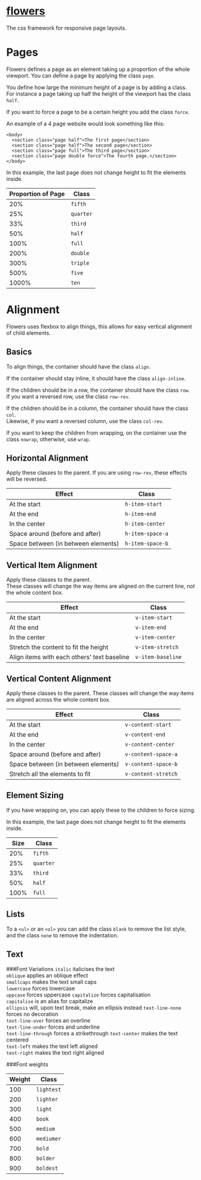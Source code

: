 [flowers](http://tlwr.github.io/flowers)
==
The css framework for responsive page layouts.

Pages
==

Flowers defines a page as an element taking up a proportion of the whole viewport.
You can define a page by applying the class `page`.

You define how large the minimum height of a page is by adding a class.  
For instance a page taking up half the height of the viewport has the class `half`.

If you want to force a page to be a certain height you add the class `force`.

An example of a 4 page website would look something like this:
```
<body>
  <section class="page half">The first page</section>
  <section class="page half">The second page</section>
  <section class="page full">The third page</section>
  <section class="page double force">The fourth page.</section>
</body>
```
In this example, the last page does not change height to fit the elements inside.

| Proportion of Page | Class     |
| ------------------ | --------- |
| 20%                | `fifth`   |
| 25%                | `quarter` |
| 33%                | `third`   |
| 50%                | `half`    |
| 100%               | `full`    |
| 200%               | `double`  |
| 300%               | `triple`  |
| 500%               | `five`    |
| 1000%              | `ten`     |

Alignment
==

Flowers uses flexbox to align things, this allows for easy vertical alignment of child elements.

Basics
--

To align things, the container should have the class `align`.

If the container should stay inline, it should have the class `align-inline`.

If the children should be in a row, the container should have the class `row`.  
If you want a reversed row, use the class `row-rev`.

If the children should be in a column, the container should have the class `col`.  
Likewise, if you want a reversed column, use the class `col-rev`.

If you want to keep the children from wrapping, on the container use the class `nowrap`, otherwise, use `wrap`.

Horizontal Alignment
--

Apply these classes to the parent. If you are using `row-rev`, these effects will be reversed.

| Effect                              | Class            |
| ----------------------------------- | ---------------- |
| At the start                        | `h-item-start`   |
| At the end                          | `h-item-end`     |
| In the center                       | `h-item-center`  |
| Space around (before and after)     | `h-item-space-a` |
| Space between (in between elements) | `h-item-space-b` |

Vertical Item Alignment
--

Apply these classes to the parent.  
These classes will change the way items are aligned on the current line, not the whole content box.

| Effect                                      | Class             |
| ------------------------------------------- | ----------------- |
| At the start                                | `v-item-start`    |
| At the end                                  | `v-item-end`      |
| In the center                               | `v-item-center`   |
| Stretch the content to fit the height       | `v-item-stretch`  |
| Align items with each others' text baseline | `v-item-baseline` |

Vertical Content Alignment
--

Apply these classes to the parent.
These classes will change the way items are aligned across the whole content box.

| Effect                              | Class               |
| ----------------------------------- | ------------------- |
| At the start                        | `v-content-start`   |
| At the end                          | `v-content-end`     |
| In the center                       | `v-content-center`  |
| Space around (before and after)     | `v-content-space-a` |
| Space between (in between elements) | `v-content-space-b` |
| Stretch all the elements to fit     | `v-content-stretch` |

Element Sizing
--

If you have wrapping on, you can apply these to the children to force sizing.

In this example, the last page does not change height to fit the elements inside.

| Size | Class     |
| ---- | --------- |
| 20%  | `fifth`   |
| 25%  | `quarter` |
| 33%  | `third`   |
| 50%  | `half`    |
| 100% | `full`    |

Lists
--

To a `<ul>` or an `<ol>` you can add the class `blank` to remove the list style, and the class `none` to remove the indentation.

Text
--

###Font Variations
`italic` italicises the text  
`oblique` applies an oblique effect  
`smallcaps` makes the text small caps  
`lowercase` forces lowercase  
`uppcase` forces uppercase
`capitalize` forces capitalisation  
`capitalise` is an alias for capitalize  
`ellipsis` will, upon text break, make an ellipsis instead
`text-line-none` forces no decoration  
`text-line-over` forces an overline  
`text-line-under` forces and underline  
`text-line-through` forces a strikethrough
`text-center` makes the text centered  
`text-left` makes the text left aligned  
`text-right` makes the text right aligned

###Font weights

| Weight | Class      |
| ------ | ---------- |
| 100    | `lightest` |
| 200    | `lighter`  |
| 300    | `light`    |
| 400    | `book`     |
| 500    | `medium`   |
| 600    | `mediumer` |
| 700    | `bold`     |
| 800    | `bolder`   |
| 900    | `boldest`  |

